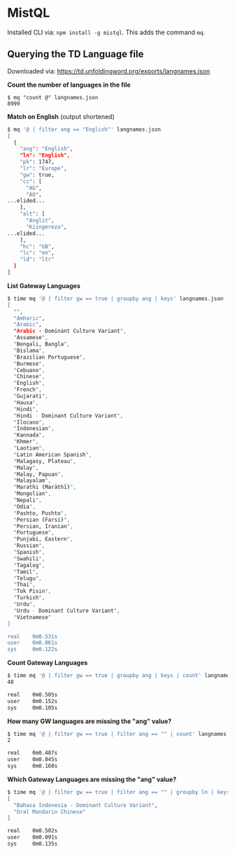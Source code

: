 # MistQL
Installed CLI via: `npm install -g mistql`. This adds the command `mq`.

## Querying the TD Language file

Downloaded via: https://td.unfoldingword.org/exports/langnames.json

**Count the number of languages in the file**
```
$ mq "count @" langnames.json
8999
```

**Match on English** (output shortened)
```sh
$ mq '@ | filter ang == "English"' langnames.json
[
  {
    "ang": "English",
    "ln": "English",
    "pk": 1747,
    "lr": "Europe",
    "gw": true,
    "cc": [
      "AG",
      "AO",
...elided...
    ],
    "alt": [
      "Anglit",
      "Kiingereza",
...elided...
    ],
    "hc": "GB",
    "lc": "en",
    "ld": "ltr"
  }
]
```

**List Gateway Languages**
```sh
$ time mq '@ | filter gw == true | groupby ang | keys' langnames.json
[
  "",
  "Amharic",
  "Arabic",
  "Arabic - Dominant Culture Variant",
  "Assamese",
  "Bengali, Bangla",
  "Bislama",
  "Brazilian Portuguese",
  "Burmese",
  "Cebuano",
  "Chinese",
  "English",
  "French",
  "Gujarati",
  "Hausa",
  "Hindi",
  "Hindi - Dominant Culture Variant",
  "Ilocano",
  "Indonesian",
  "Kannada",
  "Khmer",
  "Laotian",
  "Latin American Spanish",
  "Malagasy, Plateau",
  "Malay",
  "Malay, Papuan",
  "Malayalam",
  "Marathi (Marāṭhī)",
  "Mongolian",
  "Nepali",
  "Odia",
  "Pashto, Pushto",
  "Persian (Farsi)",
  "Persian, Iranian",
  "Portuguese",
  "Punjabi, Eastern",
  "Russian",
  "Spanish",
  "Swahili",
  "Tagalog",
  "Tamil",
  "Telugu",
  "Thai",
  "Tok Pisin",
  "Turkish",
  "Urdu",
  "Urdu - Dominant Culture Variant",
  "Vietnamese"
]

real    0m0.531s
user    0m0.061s
sys     0m0.122s
```

**Count Gateway Languages**
```sh
$ time mq '@ | filter gw == true | groupby ang | keys | count' langnames.json
48

real    0m0.505s
user    0m0.152s
sys     0m0.105s
```

**How many GW languages are missing the "ang" value?**
```sh
$ time mq '@ | filter gw == true | filter ang == "" | count' langnames.json
2

real    0m0.487s
user    0m0.045s
sys     0m0.168s
```

**Which Gateway Languages are missing the "ang" value?**
```sh
$ time mq '@ | filter gw == true | filter ang == "" | groupby ln | keys' langnames.json
[
  "Bahasa Indonesia - Dominant Culture Variant",
  "Oral Mandarin Chinese"
]

real    0m0.502s
user    0m0.091s
sys     0m0.135s
```